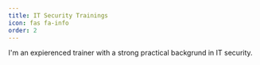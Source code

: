 ```yaml
---
title: IT Security Trainings
icon: fas fa-info
order: 2
---
```


I'm an expierenced trainer with a strong practical backgrund in IT security.
